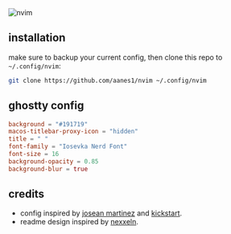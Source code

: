 <img src="https://pub-2b4974ece72641b699587bf33c5528fa.r2.dev/nvim-v1.png" alt="nvim" />

## installation

make sure to backup your current config, then clone this repo to `~/.config/nvim`:

```bash
git clone https://github.com/aanes1/nvim ~/.config/nvim
```

## ghostty config

```toml
background = "#191719"
macos-titlebar-proxy-icon = "hidden"
title = " "
font-family = "Iosevka Nerd Font"
font-size = 16
background-opacity = 0.85
background-blur = true
```

## credits

- config inspired by [josean martinez](https://github.com/josean-dev/dev-environment-files) and [kickstart](https://github.com/nvim-lua/kickstart.nvim).
- readme design inspired by [nexxeln](https://github.com/nexxeln/nvim).
